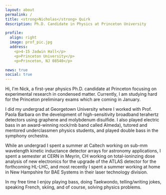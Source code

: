 ```yaml
---
layout: about
permalink: /
title: <strong>Nicholas</strong> Quirk
description: Ph.D. Candidate in Physics at Princeton University

profile:
  align: right
  image: prof_pic.jpg
  address: 
    <p>4-15 Jadwin Hall</p>
    <p>Princeton University</p>
    <p>Princeton, NJ 08540</p>

news: true
social: true
---
```

Hi, I'm Nick, a first-year physics Ph.D. candidate at Princeton focusing on experimental research in condensed matter. Currently, I am studying hard for the Princeton preliminary exams which are coming in January. 

I did my undergrad at Georgetown University where I worked with Prof. Paola Barbara on the development of high-sensitivity broadband terahertz detectors using graphene and molybdenum disulfide. I also played electric bass in an award-winning rock/rnb band called Almeda), tutored and mentored underclassmen physics students, and played double bass in the symphony orchestra.

While an undergrad I spent a summer at Caltech working on sub-mm wavelength kinetic inductance detector arrays for astronomy applications, I spent a semester at CERN in Meyrin, CH working on total-ioninzing dose analysis of new electronics for the upgrade of the ATLAS detector for the forthcoming HL-LHC, and most recently I spent a summer working at home in New Hampshire for BAE Systems in their laser technology division.

In my free time I enjoy playing bass, doing Taekwondo, telling/writing jokes, speaking French, skiing, and of course, solving physics problems.


